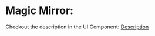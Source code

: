 # Magic Mirror:

Checkout the description in the UI Component: [Description](https://github.com/ZCollective/magic-mirror-ui/blob/master/README.md)
